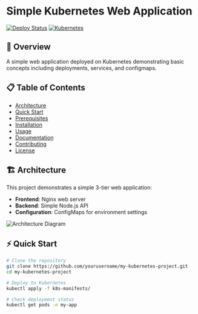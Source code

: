 # Simple Kubernetes Web Application

[![Deploy Status](https://img.shields.io/badge/deploy-success-green)]()
[![Kubernetes](https://img.shields.io/badge/kubernetes-v1.25+-blue)]()

## 🚀 Overview
A simple web application deployed on Kubernetes demonstrating basic concepts including deployments, services, and configmaps.

## 📋 Table of Contents
- [Architecture](#architecture)
- [Quick Start](#quick-start)
- [Prerequisites](#prerequisites)
- [Installation](#installation)
- [Usage](#usage)
- [Documentation](#documentation)
- [Contributing](#contributing)
- [License](#license)

## 🏗️ Architecture
This project demonstrates a simple 3-tier web application:
- **Frontend**: Nginx web server
- **Backend**: Simple Node.js API
- **Configuration**: ConfigMaps for environment settings

![Architecture Diagram](./images/architecture-diagram.png)

## ⚡ Quick Start
```bash
# Clone the repository
git clone https://github.com/yourusername/my-kubernetes-project.git
cd my-kubernetes-project

# Deploy to Kubernetes
kubectl apply -f k8s-manifests/

# Check deployment status
kubectl get pods -n my-app
